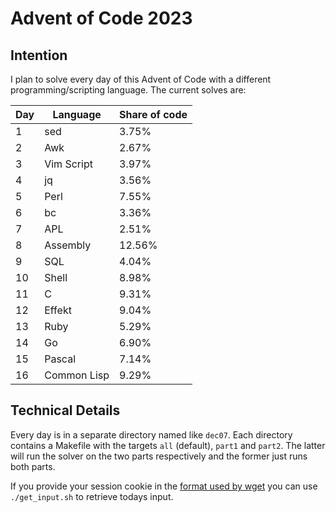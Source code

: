 # Advent of Code 2023

## Intention

I plan to solve every day of this Advent of Code with a different programming/scripting language. The current solves are:

| Day | Language    | Share of code |
| --- | ----------- | ------------- |
| 1   | sed         | 3.75%         |
| 2   | Awk         | 2.67%         |
| 3   | Vim Script  | 3.97%         |
| 4   | jq          | 3.56%         |
| 5   | Perl        | 7.55%         |
| 6   | bc          | 3.36%         |
| 7   | APL         | 2.51%         |
| 8   | Assembly    | 12.56%        |
| 9   | SQL         | 4.04%         |
| 10  | Shell       | 8.98%         |
| 11  | C           | 9.31%         |
| 12  | Effekt      | 9.04%         |
| 13  | Ruby        | 5.29%         |
| 14  | Go          | 6.90%         |
| 15  | Pascal      | 7.14%         |
| 16  | Common Lisp | 9.29%         |

## Technical Details

Every day is in a separate directory named like `dec07`. Each directory contains a Makefile with the targets `all` (default), `part1` and `part2`. The latter will run the solver on the two parts respectively and the former just runs both parts.

If you provide your session cookie in the [format used by wget](https://unix.stackexchange.com/questions/36531/format-of-cookies-when-using-wget) you can use `./get_input.sh` to retrieve todays input.
